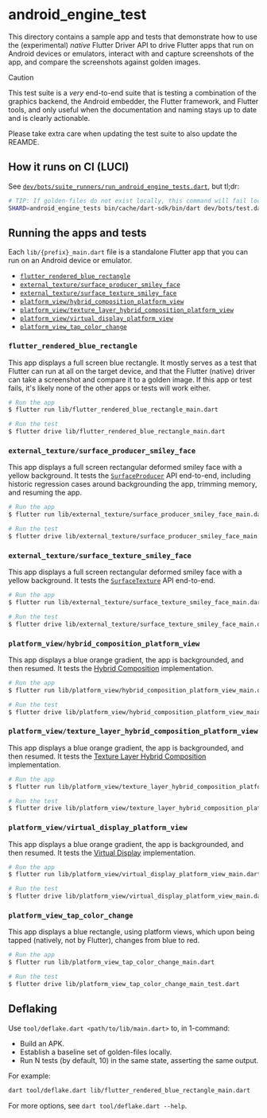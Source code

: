 # android_engine_test

This directory contains a sample app and tests that demonstrate how to use the
(experimental) _native_ Flutter Driver API to drive Flutter apps that run on
Android devices or emulators, interact with and capture screenshots of the app,
and compare the screenshots against golden images.

> [!CAUTION]
> This test suite is a _very_ end-to-end suite that is testing a combination of
> the graphics backend, the Android embedder, the Flutter framework, and Flutter
> tools, and only useful when the documentation and naming stays up to date and
> is clearly actionable.
>
> Please take extra care when updating the test suite to also update the REAMDE.

## How it runs on CI (LUCI)

See [`dev/bots/suite_runners/run_android_engine_tests.dart`](../../bots/suite_runners/run_android_engine_tests.dart), but tl;dr:

```sh
# TIP: If golden-files do not exist locally, this command will fail locally.
SHARD=android_engine_tests bin/cache/dart-sdk/bin/dart dev/bots/test.dart
```

## Running the apps and tests

Each `lib/{prefix}_main.dart` file is a standalone Flutter app that you can run
on an Android device or emulator.

- [`flutter_rendered_blue_rectangle`](#flutter_rendered_blue_rectangle)
- [`external_texture/surface_producer_smiley_face`](#external_texturesurface_producer_smiley_face)
- [`external_texture/surface_texture_smiley_face`](#external_texturesurface_texture_smiley_face)
- [`platform_view/hybrid_composition_platform_view`](#platform_viewhybrid_composition_platform_view)
- [`platform_view/texture_layer_hybrid_composition_platform_view`](#platform_viewtexture_layer_hybrid_composition_platform_view)
- [`platform_view/virtual_display_platform_view`](#platform_viewvirtual_display_platform_view)
- [`platform_view_tap_color_change`](#platform_view_tap_color_change)

### `flutter_rendered_blue_rectangle`

This app displays a full screen blue rectangle. It mostly serves as a test that
Flutter can run at all on the target device, and that the Flutter (native)
driver can take a screenshot and compare it to a golden image. If this app or
test fails, it's likely none of the other apps or tests will work either.

```sh
# Run the app
$ flutter run lib/flutter_rendered_blue_rectangle_main.dart

# Run the test
$ flutter drive lib/flutter_rendered_blue_rectangle_main.dart
```

### `external_texture/surface_producer_smiley_face`

This app displays a full screen rectangular deformed smiley face with a yellow
background. It tests the [`SurfaceProducer`](https://api.flutter.dev/javadoc/io/flutter/view/TextureRegistry.SurfaceProducer.html) API end-to-end, including historic regression cases around
backgrounding the app, trimming memory, and resuming the app.

```sh
# Run the app
$ flutter run lib/external_texture/surface_producer_smiley_face_main.dart

# Run the test
$ flutter drive lib/external_texture/surface_producer_smiley_face_main.dart
```

### `external_texture/surface_texture_smiley_face`

This app displays a full screen rectangular deformed smiley face with a yellow
background. It tests the [`SurfaceTexture`](https://api.flutter.dev/javadoc/io/flutter/view/TextureRegistry.SurfaceTexture.html) API end-to-end.

```sh
# Run the app
$ flutter run lib/external_texture/surface_texture_smiley_face_main.dart

# Run the test
$ flutter drive lib/external_texture/surface_texture_smiley_face_main.dart
```

### `platform_view/hybrid_composition_platform_view`

This app displays a blue orange gradient, the app is backgrounded, and then
resumed. It tests the [Hybrid Composition](../../../docs/platforms/android/Android-Platform-Views.md#hybrid-composition) implementation.

```sh
# Run the app
$ flutter run lib/platform_view/hybrid_composition_platform_view_main.dart

# Run the test
$ flutter drive lib/platform_view/hybrid_composition_platform_view_main.dart
```

### `platform_view/texture_layer_hybrid_composition_platform_view`

This app displays a blue orange gradient, the app is backgrounded, and then
resumed. It tests the [Texture Layer Hybrid Composition](../../../docs/platforms/android/Android-Platform-Views.md#texture-layer-hybrid-composition) implementation.

```sh
# Run the app
$ flutter run lib/platform_view/texture_layer_hybrid_composition_platform_view_main.dart

# Run the test
$ flutter drive lib/platform_view/texture_layer_hybrid_composition_platform_view_main.dart
```

### `platform_view/virtual_display_platform_view`

This app displays a blue orange gradient, the app is backgrounded, and then
resumed. It tests the [Virtual Display](../../../docs/platforms/android/Android-Platform-Views.md#virtual-display) implementation.

```sh
# Run the app
$ flutter run lib/platform_view/virtual_display_platform_view_main.dart

# Run the test
$ flutter drive lib/platform_view/virtual_display_platform_view_main.dart
```

### `platform_view_tap_color_change`

This app displays a blue rectangle, using platform views, which upon
being tapped (natively, not by Flutter), changes from blue to red.

```sh
# Run the app
$ flutter run lib/platform_view_tap_color_change_main.dart

# Run the test
$ flutter drive lib/platform_view_tap_color_change_main_test.dart
```

## Deflaking

Use `tool/deflake.dart <path/to/lib/main.dart>` to, in 1-command:

- Build an APK.
- Establish a baseline set of golden-files locally.
- Run N tests (by default, 10) in the same state, asserting the same output.

For example:

```sh
dart tool/deflake.dart lib/flutter_rendered_blue_rectangle_main.dart
```

For more options, see `dart tool/deflake.dart --help`.
